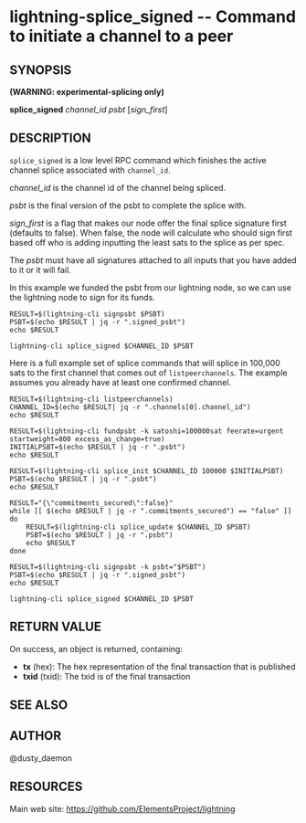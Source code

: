 lightning-splice\_signed -- Command to initiate a channel to a peer
=====================================================================

SYNOPSIS
--------
**(WARNING: experimental-splicing only)**

**splice\_signed** *channel\_id* *psbt* [*sign\_first*]

DESCRIPTION
-----------

`splice_signed` is a low level RPC command which finishes the active channel
splice associated with `channel_id`.

*channel\_id* is the channel id of the channel being spliced.

*psbt* is the final version of the psbt to complete the splice with.

*sign\_first* is a flag that makes our node offer the final splice signature
first (defaults to false). When false, the node will calculate who should
sign first based off who is adding inputting the least sats to the splice as per
spec.

The *psbt* must have all signatures attached to all inputs that you have added
to it or it will fail.

In this example we funded the psbt from our lightning node, so we can use the
lightning node to sign for its funds.

```shell
RESULT=$(lightning-cli signpsbt $PSBT)
PSBT=$(echo $RESULT | jq -r ".signed_psbt")
echo $RESULT

lightning-cli splice_signed $CHANNEL_ID $PSBT
```

Here is a full example set of splice commands that will splice in 100,000 sats
to the first channel that comes out of `listpeerchannels`. The example assumes
you already have at least one confirmed channel.

```shell
RESULT=$(lightning-cli listpeerchannels)
CHANNEL_ID=$(echo $RESULT| jq -r ".channels[0].channel_id")
echo $RESULT

RESULT=$(lightning-cli fundpsbt -k satoshi=100000sat feerate=urgent startweight=800 excess_as_change=true)
INITIALPSBT=$(echo $RESULT | jq -r ".psbt")
echo $RESULT

RESULT=$(lightning-cli splice_init $CHANNEL_ID 100000 $INITIALPSBT)
PSBT=$(echo $RESULT | jq -r ".psbt")
echo $RESULT

RESULT="{\"commitments_secured\":false}"
while [[ $(echo $RESULT | jq -r ".commitments_secured") == "false" ]]
do
	RESULT=$(lightning-cli splice_update $CHANNEL_ID $PSBT)
	PSBT=$(echo $RESULT | jq -r ".psbt")
	echo $RESULT
done

RESULT=$(lightning-cli signpsbt -k psbt="$PSBT")
PSBT=$(echo $RESULT | jq -r ".signed_psbt")
echo $RESULT

lightning-cli splice_signed $CHANNEL_ID $PSBT
```

RETURN VALUE
------------

[comment]: # (GENERATE-FROM-SCHEMA-START)
On success, an object is returned, containing:

- **tx** (hex): The hex representation of the final transaction that is published
- **txid** (txid): The txid is of the final transaction

[comment]: # (GENERATE-FROM-SCHEMA-END)

SEE ALSO
--------

AUTHOR
------

@dusty\_daemon

RESOURCES
---------

Main web site: <https://github.com/ElementsProject/lightning>

[comment]: # ( SHA256STAMP:c084b5d6ce24db28226d5f37176f339009f4a2a761104404e7a41ed32cb2664c)
